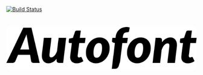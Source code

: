 [![Build Status](https://travis-ci.org/source-foundry/autofont.svg?branch=dev)](https://travis-ci.org/source-foundry/autofont)

# ![Autofont](autofont.svg "Autofont Logo")
